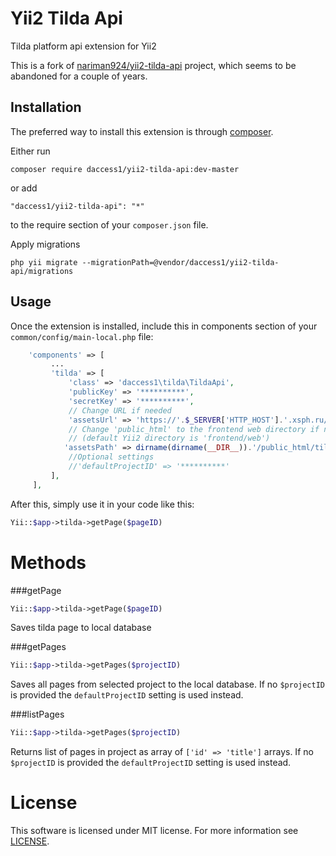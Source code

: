 Yii2 Tilda Api
==============
Tilda platform api extension for Yii2

This is a fork of [nariman924/yii2-tilda-api](https://github.com/nariman924/yii2-tilda-api) project, which seems to be abandoned for a couple of years.

Installation
------------

The preferred way to install this extension is through [composer](http://getcomposer.org/download/).

Either run

```
composer require daccess1/yii2-tilda-api:dev-master
```

or add

```
"daccess1/yii2-tilda-api": "*"
```
to the require section of your `composer.json` file.


Apply migrations

```
php yii migrate --migrationPath=@vendor/daccess1/yii2-tilda-api/migrations
```

Usage
-----

Once the extension is installed, include this in components section of your `common/config/main-local.php` file:

```php
    'components' => [
         ...
         'tilda' => [
             'class' => 'daccess1\tilda\TildaApi',
             'publicKey' => '**********',
             'secretKey' => '**********',
             // Change URL if needed
             'assetsUrl' => 'https://'.$_SERVER['HTTP_HOST'].'.xsph.ru/tilda',
             // Change 'public_html' to the frontend web directory if needed
             // (default Yii2 directory is 'frontend/web')
            'assetsPath' => dirname(dirname(__DIR__)).'/public_html/tilda',
             //Optional settings
             //'defaultProjectID' => '**********'
         ],
     ],
```
After this, simply use it in your code like this:

```php
Yii::$app->tilda->getPage($pageID)
```

Methods
=======

###getPage
```php
Yii::$app->tilda->getPage($pageID)
```
Saves tilda page to local database

###getPages
```php
Yii::$app->tilda->getPages($projectID)
```
Saves all pages from selected project to the local database. If no `$projectID`  is provided the `defaultProjectID` setting is used instead.

###listPages
```php
Yii::$app->tilda->getPages($projectID)
```
Returns list of pages in project as array of `['id' => 'title']` arrays. If no `$projectID` is provided the `defaultProjectID` setting is used instead.

License
=======
This software is licensed under MIT license. For more information see [LICENSE](https://github.com/daccess1/yii2-tilda-api/blob/master/LICENSE).